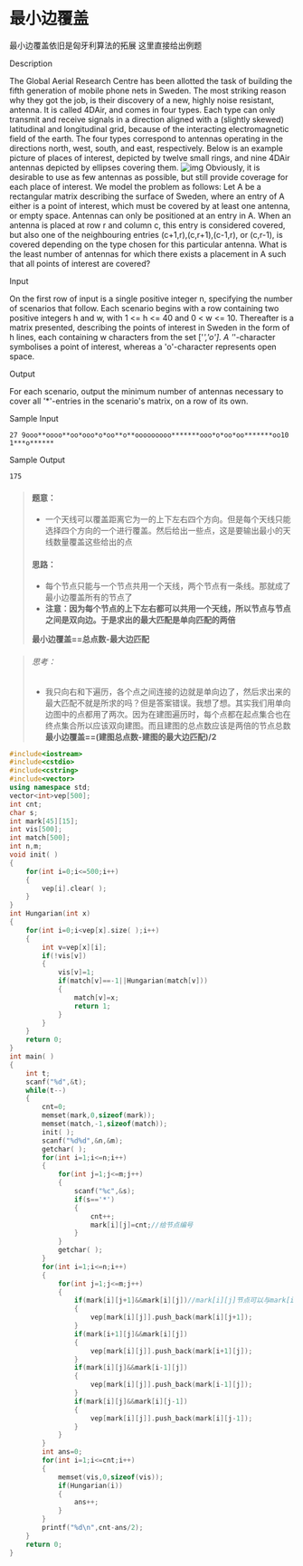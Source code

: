 # 最小边覆盖

最小边覆盖依旧是匈牙利算法的拓展 这里直接给出例题



Description

The Global Aerial Research Centre has been allotted the task of building the fifth generation of mobile phone nets in Sweden. The most striking reason why they got the job, is their discovery of a new, highly noise resistant, antenna. It is called 4DAir, and comes in four types. Each type can only transmit and receive signals in a direction aligned with a (slightly skewed) latitudinal and longitudinal grid, because of the interacting electromagnetic field of the earth. The four types correspond to antennas operating in the directions north, west, south, and east, respectively. Below is an example picture of places of interest, depicted by twelve small rings, and nine 4DAir antennas depicted by ellipses covering them. 
![img](http://poj.org/images/3020_1.jpg)
Obviously, it is desirable to use as few antennas as possible, but still provide coverage for each place of interest. We model the problem as follows: Let A be a rectangular matrix describing the surface of Sweden, where an entry of A either is a point of interest, which must be covered by at least one antenna, or empty space. Antennas can only be positioned at an entry in A. When an antenna is placed at row r and column c, this entry is considered covered, but also one of the neighbouring entries (c+1,r),(c,r+1),(c-1,r), or (c,r-1), is covered depending on the type chosen for this particular antenna. What is the least number of antennas for which there exists a placement in A such that all points of interest are covered? 

 

 

Input

On the first row of input is a single positive integer n, specifying the number of scenarios that follow. Each scenario begins with a row containing two positive integers h and w, with 1 <= h <= 40 and 0 < w <= 10. Thereafter is a matrix presented, describing the points of interest in Sweden in the form of h lines, each containing w characters from the set ['*','o']. A '*'-character symbolises a point of interest, whereas a 'o'-character represents open space. 

 

 

Output

For each scenario, output the minimum number of antennas necessary to cover all '*'-entries in the scenario's matrix, on a row of its own.

Sample Input

```
27 9ooo**oooo**oo*ooo*o*oo**o**ooooooooo*******ooo*o*oo*oo*******oo10 1***o******
```

Sample Output

```
175
```

> #### 题意：
>
> - 一个天线可以覆盖距离它为一的上下左右四个方向。但是每个天线只能选择四个方向的一个进行覆盖。然后给出一些点，这是要输出最小的天线数量覆盖这些给出的点
>
> #### 思路：
>
> - 每个节点只能与一个节点共用一个天线，两个节点有一条线。那就成了最小边覆盖所有的节点了
> - **注意：因为每个节点的上下左右都可以共用一个天线，所以节点与节点之间是双向边。于是求出的最大匹配是单向匹配的两倍**
>
> **最小边覆盖==总点数-最大边匹配**

> ###### 思考：
>
> - 我只向右和下遍历，各个点之间连接的边就是单向边了，然后求出来的最大匹配不就是所求的吗？但是答案错误。我想了想。其实我们用单向边图中的点都用了两次。因为在建图遍历时，每个点都在起点集合也在终点集合所以应该双向建图。而且建图的总点数应该是两倍的节点总数
>    **最小边覆盖==(建图总点数-建图的最大边匹配)/2**



```cpp
#include<iostream>
#include<cstdio>
#include<cstring>
#include<vector>
using namespace std;
vector<int>vep[500];
int cnt;
char s;
int mark[45][15];
int vis[500];
int match[500];
int n,m;
void init( )
{
    for(int i=0;i<=500;i++)
    {
        vep[i].clear( );
    }
}
int Hungarian(int x)
{
    for(int i=0;i<vep[x].size( );i++)
    {
        int v=vep[x][i];
        if(!vis[v])
        {
            vis[v]=1;
            if(match[v]==-1||Hungarian(match[v]))
            {
                match[v]=x;
                return 1;
            }
        }
    }
    return 0;
}
int main( )
{
    int t;
    scanf("%d",&t);
    while(t--)
    {
        cnt=0;
        memset(mark,0,sizeof(mark));
        memset(match,-1,sizeof(match));
        init( );
        scanf("%d%d",&n,&m);
        getchar( );
        for(int i=1;i<=n;i++)
        {
            for(int j=1;j<=m;j++)
            {
                scanf("%c",&s);
                if(s=='*')
                {
                    cnt++;
                    mark[i][j]=cnt;//给节点编号
                }
            }
            getchar( );
        }
        for(int i=1;i<=n;i++)
        {
            for(int j=1;j<=m;j++)
            {
                if(mark[i][j+1]&&mark[i][j])//mark[i][j]节点可以与mark[i][j+1]共用一条天线，意味着两节点有一条边
                {
                    vep[mark[i][j]].push_back(mark[i][j+1]);
                }
                if(mark[i+1][j]&&mark[i][j])
                {
                    vep[mark[i][j]].push_back(mark[i+1][j]);
                }
                if(mark[i][j]&&mark[i-1][j])
                {
                    vep[mark[i][j]].push_back(mark[i-1][j]);
                }
                if(mark[i][j]&&mark[i][j-1])
                {
                    vep[mark[i][j]].push_back(mark[i][j-1]);
                }
            }
        }
        int ans=0;
        for(int i=1;i<=cnt;i++)
        {
            memset(vis,0,sizeof(vis));
            if(Hungarian(i))
            {
                ans++;
            }
        }
        printf("%d\n",cnt-ans/2);
    }
    return 0;
}
```



